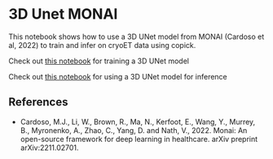 # 3D Unet MONAI

This notebook shows how to use a 3D UNet model from MONAI (Cardoso et al, 2022) to train and infer on cryoET data using copick.

Check out [this notebook](./train.ipynb) for training a 3D UNet model

Check out [this notebook](./inference.ipynb) for using a 3D UNet model for inference

## References

- Cardoso, M.J., Li, W., Brown, R., Ma, N., Kerfoot, E., Wang, Y., Murrey, B., Myronenko, A., Zhao, C., Yang, D. and Nath, V., 2022. Monai: An open-source framework for deep learning in healthcare. arXiv preprint arXiv:2211.02701.